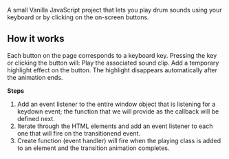 A small Vanilla JavaScript project that lets you play drum sounds using your keyboard or by clicking on the on-screen buttons.

## How it works

Each button on the page corresponds to a keyboard key.
Pressing the key or clicking the button will:
  Play the associated sound clip.
  Add a temporary highlight effect on the button.
  The highlight disappears automatically after the animation ends.

**Steps**

1. Add an event listener to the entire window object that is listening for a keydown event; the function that we will provide as the callback will be defined next.
2. Iterate through the HTML elements and add an event listener to each one that will fire on the transitionend event.
3. Create function (event handler) will fire when the playing class is added to an element and the transition animation completes.
